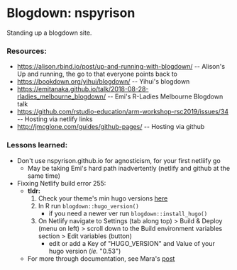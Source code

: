 # Blogdown: nspyrison
Standing up a blogdown site. 

### Resources:
* https://alison.rbind.io/post/up-and-running-with-blogdown/ -- Alison's Up and running, the go to that everyone points back to
* https://bookdown.org/yihui/blogdown/ -- Yihui's blogdown
* https://emitanaka.github.io/talk/2018-08-28-rladies_melbourne_blogdown/ -- Emi's R-Ladies Melbourne Blogdown talk
* https://github.com/rstudio-education/arm-workshop-rsc2019/issues/34 -- Hosting via netlify links
* http://jmcglone.com/guides/github-pages/ -- Hosting via github


### Lessons learned:
* Don't use nspyrison.github.io for agnosticism, for your first netliify go
    * May be taking Emi's hard path inadvertently (netlify and github at the same time)
* Fixxing Netlify build error 255:
    * **tldr:**
        1. Check your theme's min hugo versions [here](https://themes.gohugo.io/)
        2. In R run `blogdown::hugo_version()`
            * if you need a newer ver run `blogdown::install_hugo()`
        3. On Netlify navigate to Settings (tab along top) > Build & Deploy (menu on left) > scroll down to the Build environment variables section > Edit variables (button)
            * edit or add a Key of "HUGO_VERSION" and Value of your hugo version (*ie.* "0.53")
    * For more through documentation, see Mara's [post](https://maraaverick.rbind.io/2017/10/updating-blogdown-hugo-version-netlify/)
